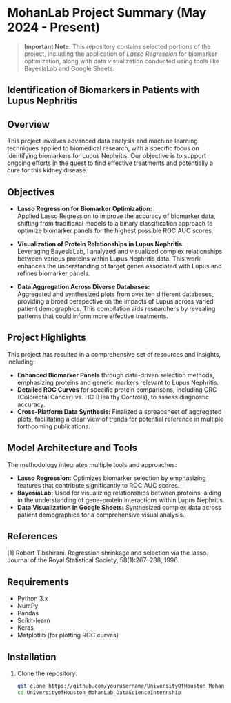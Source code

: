 # MohanLab Project Summary (May 2024 - Present)

> **Important Note:** This repository contains selected portions of the project, including the application of *Lasso Regression* for biomarker optimization, along with data visualization conducted using tools like BayesiaLab and Google Sheets.

## Identification of Biomarkers in Patients with Lupus Nephritis

## Overview
This project involves advanced data analysis and machine learning techniques applied to biomedical research, with a specific focus on identifying biomarkers for Lupus Nephritis. Our objective is to support ongoing efforts in the quest to find effective treatments and potentially a cure for this kidney disease.

## Objectives
- **Lasso Regression for Biomarker Optimization:**  
   Applied Lasso Regression to improve the accuracy of biomarker data, shifting from traditional models to a binary classification approach to optimize biomarker panels for the highest possible ROC AUC scores.
  
- **Visualization of Protein Relationships in Lupus Nephritis:**  
   Leveraging BayesiaLab, I analyzed and visualized complex relationships between various proteins within Lupus Nephritis data. This work enhances the understanding of target genes associated with Lupus and refines biomarker panels.

- **Data Aggregation Across Diverse Databases:**  
   Aggregated and synthesized plots from over ten different databases, providing a broad perspective on the impacts of Lupus across varied patient demographics. This compilation aids researchers by revealing patterns that could inform more effective treatments.

## Project Highlights
This project has resulted in a comprehensive set of resources and insights, including:
- **Enhanced Biomarker Panels** through data-driven selection methods, emphasizing proteins and genetic markers relevant to Lupus Nephritis.
- **Detailed ROC Curves** for specific protein comparisons, including CRC (Colorectal Cancer) vs. HC (Healthy Controls), to assess diagnostic accuracy.
- **Cross-Platform Data Synthesis:** Finalized a spreadsheet of aggregated plots, facilitating a clear view of trends for potential reference in multiple forthcoming publications.

## Model Architecture and Tools
The methodology integrates multiple tools and approaches:
- **Lasso Regression:** Optimizes biomarker selection by emphasizing features that contribute significantly to ROC AUC scores.
- **BayesiaLab:** Used for visualizing relationships between proteins, aiding in the understanding of gene-protein interactions within Lupus Nephritis.
- **Data Visualization in Google Sheets:** Synthesized complex data across patient demographics for a comprehensive visual analysis.

## References

[1] Robert Tibshirani. Regression shrinkage and selection via the lasso. Journal of the Royal Statistical Society, 58(1):267–288, 1996.

## Requirements
- Python 3.x
- NumPy
- Pandas
- Scikit-learn
- Keras
- Matplotlib (for plotting ROC curves)

## Installation
1. Clone the repository:
   ```bash
   git clone https://github.com/yourusername/UniversityOfHouston_MohanLab_DataScienceInternship.git
   cd UniversityOfHouston_MohanLab_DataScienceInternship
